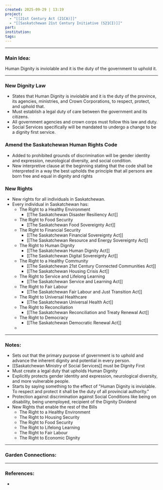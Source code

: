 ```yaml
---
created: 2025-09-29 | 13:19
project:
  - "[[21st Century Act (21CA)]]"
  - "[[Saskatchewan 21st Century Initiative (S21CI)]]"
part:
institution:
tags:
---
```

---
### Main Idea:

Human Dignity is inviolable and it is the duty of the government to uphold it. 

--- 

### New Dignity Law

- States that Human Dignity is inviolable and it is the duty of the province, its agencies, ministries, and Crown Corporations, to respect, protect, and uphold that. 
- Must establish a legal duty of care between the government and its citizens. 
- All government agencies and crown corps must follow this law and duty.
- Social Services specifically will be mandated to undergo a change to be a dignity first service. 

### Amend the Saskatchewan Human Rights Code

- Added to prohibited grounds of discrimination will be gender identity and expression, neurological diversity, and social condition. 
- New interpretive clause at the beginning stating that the code shall be interpreted in a way the best upholds the principle that all persons are born free and equal in dignity and rights

### New Rights

- New rights for all individuals in Saskatchewan.
- Every individual in Saskatchewan has:
	- The Right to a Healthy Environment
		- [[The Saskatchewan Disaster Resiliency Act]]
	- The Right to Food Security
		- [[The Saskatchewan Food Sovereignty Act]]
	- The Right to Financial Security
		- [[The Saskatchewan Financial Sovereignty Act]] 
		- [[The Saskatchewan Resource and Energy Sovereignty Act]] 
	- The Right to Human Dignity
		- [[The Saskatchewan Human Dignity Act]] 
		- [[The Saskatchewan Digital Sovereignty Act]] 
	- The Right to a Healthy Community
		- [[The Saskatchewan 21st Century Connected Communities Act]]
		- [[The Saskatchewan Housing Crisis Act]] 
	- The Right to Service and Lifelong Learning
		- [[The Saskatchewan Service and Learning Act]]
	- The Right to Fair Labour 
		- [[The Saskatchewan Fair Labour and Just Transition Act]]
	- The Right to Universal Healthcare
		- [[The Saskatchewan Universal Health Act]]
	- The Right to Reconciliation 
		- [[The Saskatchewan Reconciliation and Treaty Renewal Act]]
	- The Right to Democracy
		- [[The Saskatchewan Democratic Renewal Act]]
	- 






--- 
### Notes:

- Sets out that the primary purpose of government is to uphold and advance the inherent dignity and potential in every person. 
- [[Saskatchewan Ministry of Social Services]] must be Dignity First 
- Must create a legal duty that upholds Human Dignity 
- Explicitly protects gender identity and expression, neurological diversity, and more vulnerable people. 
- Starts by saying something to the effect of "Human Dignity is inviolable. To respect and protect it shall be the duty of all provincial authority."
- Protection against discrimination against Social Conditions like being on disability, being unemployed, recipient of the Dignity Dividend 
- New Rights that enable the rest of the Bills
	- The Right to a Healthy Environment
	- The Right to Housing Security 
	- The Right to Food Security 
	- The Right to Lifelong Learning
	- The Right to Fair Labour
	- The Right to Economic Dignity 



---
### Garden Connections:



--- 
### References: 

- 